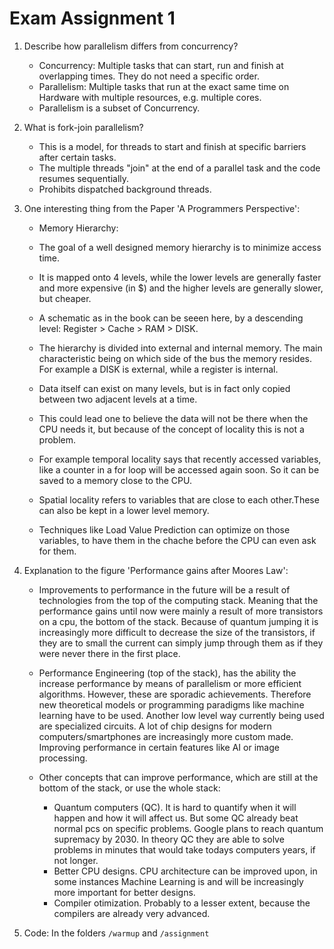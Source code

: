 # Exam Assignment 1

1. Describe how parallelism differs from concurrency?


    * Concurrency: Multiple tasks that can start, run and finish at overlapping times. They do not need a specific order. 
    * Parallelism: Multiple tasks that run at the exact same time on Hardware with multiple resources, e.g. multiple cores. 
    * Parallelism is a subset of Concurrency.

2. What is fork-join parallelism?

    * This is a model, for threads to start and finish at specific barriers after certain tasks. 
    * The multiple threads "join" at the end of a parallel task and the code resumes sequentially.
    * Prohibits dispatched background threads.

3. One interesting thing from the Paper 'A Programmers Perspective':

    * Memory Hierarchy:
    * The goal of a well designed memory hierarchy is to minimize access time.
    * It is mapped onto 4 levels, while the lower levels are generally faster and more expensive (in $) and the higher levels are generally slower, but cheaper.
    * A schematic as in the book can be seeen here, by a descending level: Register > Cache > RAM > DISK.
    * The hierarchy is divided into external and internal memory. The main characteristic being on which side of the bus the memory resides. For example a DISK is external, while a register is internal.
    * Data itself can exist on many levels, but is in fact only copied between two adjacent levels at a time.

    * This could lead one to believe the data will not be there when the CPU needs it, but because of the concept of locality this is not a problem.
    * For example temporal locality says that recently accessed variables, like a counter in a for loop will be accessed again soon. So it can be saved to a memory close to the CPU.
    * Spatial locality refers to variables that are close to each other.These can also be kept in a lower level memory. 
    * Techniques like Load Value Prediction can optimize on those variables, to have them in the chache before the CPU can even ask for them.

4. Explanation to the figure 'Performance gains after Moores Law':

    * Improvements to performance in the future will be a result of technologies from the top of the computing stack. Meaning that the performance gains until now were mainly a result of more transistors on a cpu, the bottom of the stack. Because of quantum jumping it is increasingly more difficult to decrease the size of the transistors, if they are to small the current can simply jump through them as if they were never there in the first place.
    * Performance Engineering (top of the stack), has the ability the increase performance by means of parallelism or more efficient algorithms. However, these are sporadic achievements. Therefore new theoretical models or programming paradigms like machine learning have to be used. Another low level way currently being used are specialized circuits. A lot of chip designs for modern computers/smartphones are increasingly more custom made. Improving performance in certain features like AI or image processing.

    * Other concepts that can improve performance, which are still at the bottom of the stack, or use the whole stack:
        * Quantum computers (QC). It is hard to quantify when it will happen and how it will affect us. But some QC already beat normal pcs on specific problems. Google plans to reach quantum supremacy by 2030. In theory QC they are able to solve problems in minutes that would take todays computers years, if not longer.
        * Better CPU designs. CPU architecture can be improved upon, in some instances Machine Learning is and will be increasingly more important for better designs.
        * Compiler otimization. Probably to a lesser extent, because the compilers are already very advanced.

5. Code: In the folders `/warmup` and `/assignment`

